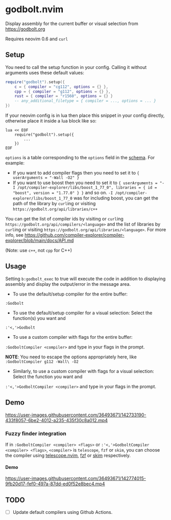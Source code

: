 # godbolt.nvim

Display assembly for the current buffer or visual selection from https://godbolt.org

Requires neovim 0.6 and `curl`

## Setup
You need to call the setup function in your config. Calling it without arguments uses these default values:

```lua
require("godbolt").setup({
    c = { compiler = "cg112", options = {} },
    cpp = { compiler = "g112", options = {} },
    rust = { compiler = "r1560", options = {} }
    -- any_additional_filetype = { compiler = ..., options = ... }
})
```

If your neovim config is in lua then place this snippet in your config directly, otherwise place it inside a lua block like so:
```vim
lua << EOF
    require("godbolt").setup({
        ...
    })
EOF
```

`options` is a table corresponding to the `options` field in the [schema](https://github.com/compiler-explorer/compiler-explorer/blob/main/docs/API.md#post-apicompilercompiler-idcompile---perform-a-compilation). For example:

 - If you want to add compiler flags then you need to set it to `{ userArguments = "-Wall -O2" }`
 - If you want to use boost then you need to set it to `{ userArguments = "-I /opt/compiler-explorer/libs/boost_1_77_0", libraries = { id = "boost", version = "1.77.0" } }` and so on. `-I /opt/compiler-explorer/libs/boost_1_77_0` was for including boost, you can get the path of the library by `curl`ing or visiting `https://godbolt.org/api/libraries/c++`

You can get the list of compiler ids by visiting or `curl`ing `https://godbolt.org/api/compilers/<language>` and the list of libraries by `curl`ing or visiting `https://godbolt.org/api/libraries/<language>`. For more info, see https://github.com/compiler-explorer/compiler-explorer/blob/main/docs/API.md

(Note: use `c++`, not `cpp` for C++)


## Usage

  Setting `b:godbolt_exec` to true will execute the code in addition to displaying assembly and display the output/error in the message area.

 - To use the default/setup compiler for the entire buffer:

  `:Godbolt`
 - To use the default/setup compiler for a visual selection: Select the function(s) you want and

  `:'<,'>Godbolt`
 - To use a custom compiler with flags for the entire buffer:

  `:GodboltCompiler <compiler>` and type in your flags in the prompt.

   **NOTE**: You need to escape the options appropriately here, like `:GodboltCompiler g112 -Wall\ -O2`
 - Similarly, to use a custom compiler with flags for a visual selection: Select the function you want and

  `:'<,'>GodboltCompiler <compiler>` and type in your flags in the prompt.

## Demo
https://user-images.githubusercontent.com/36493671/142733190-433f8057-6be2-4012-a235-435f30c8a012.mp4

### Fuzzy finder integration

If in `:GodboltCompiler <compiler> <flags>` or `:'<,'>GodboltCompiler <compiler> <flags>`, `<compiler>` is `telescope`, `fzf` or `skim`, you can choose the compiler using [telescope.nvim](https://github.com/nvim-telescope/telescope.nvim), [fzf](https://github.com/junegunn/fzf) or [skim](https://github.com/lotabout/skim) respectively.

#### Demo
https://user-images.githubusercontent.com/36493671/142774015-9fb20d17-fef0-497a-87dd-ed0f52e8bec4.mp4


## TODO
 - [ ] Update default compilers using Github Actions.
